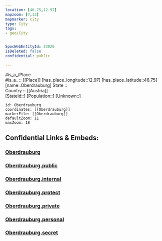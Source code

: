 ```yaml
---
location: [46.75,12.97] 
mapzoom: [7,12] 
mapmarker: city 
type: City
tags:
- geo/City


SpocWebEntityId: 33026
isDeleted: false
confidential: public

---
```

#is_a_/Place  
#is_a_ :: [[Place]] 
[has_place_longitude::12.97] 
[has_place_latitude::46.75] 
[name::Oberdrauburg] 
State ::  
Country :: [[Austria]]  
[StateId::] 
[Population::] 
[Unknown::] 


```leaflet
id: Oberdrauburg
coordinates: [[Oberdrauburg]] 
markerFile: [[Oberdrauburg]] 
defaultZoom: 11 
maxZoom: 18
```


## Confidential Links & Embeds: 

### [Oberdrauburg](/_Standards/Earth/Continent/Europe/Europe~Central/Austria/Austrias_States/Kärnten/City/Oberdrauburg.md) 

### [Oberdrauburg.public](/_public/Earth/Continent/Europe/Europe~Central/Austria/Austrias_States/Kärnten/City/Oberdrauburg.public.md) 

### [Oberdrauburg.internal](/_internal/Earth/Continent/Europe/Europe~Central/Austria/Austrias_States/Kärnten/City/Oberdrauburg.internal.md) 

### [Oberdrauburg.protect](/_protect/Earth/Continent/Europe/Europe~Central/Austria/Austrias_States/Kärnten/City/Oberdrauburg.protect.md) 

### [Oberdrauburg.private](/_private/Earth/Continent/Europe/Europe~Central/Austria/Austrias_States/Kärnten/City/Oberdrauburg.private.md) 

### [Oberdrauburg.personal](/_personal/Earth/Continent/Europe/Europe~Central/Austria/Austrias_States/Kärnten/City/Oberdrauburg.personal.md) 

### [Oberdrauburg.secret](/_secret/Earth/Continent/Europe/Europe~Central/Austria/Austrias_States/Kärnten/City/Oberdrauburg.secret.md)

